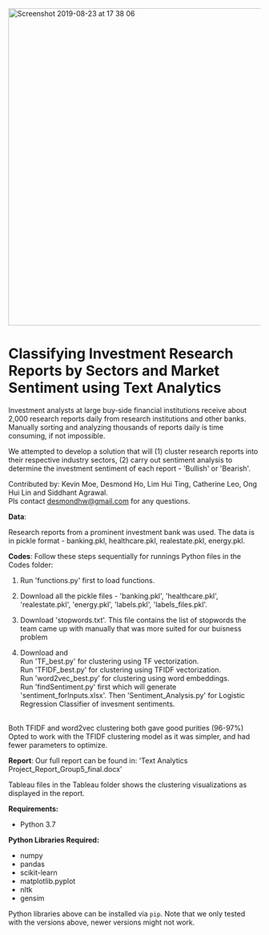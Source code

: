 <img width="632" alt="Screenshot 2019-08-23 at 17 38 06" src="https://user-images.githubusercontent.com/34176396/63583060-d17ad880-c5cc-11e9-9cfe-787106cd5ff0.png">

# Classifying Investment Research Reports by Sectors and Market Sentiment using Text Analytics

Investment analysts at large buy-side financial institutions receive about 2,000 research reports daily from research institutions and other banks. Manually sorting and analyzing thousands of reports daily is time consuming, if not impossible.

We attempted to develop a solution that will (1) cluster research reports into their respective industry sectors, (2) carry out sentiment analysis to determine the investment sentiment of each report - 'Bullish' or 'Bearish'.

Contributed by: Kevin Moe, Desmond Ho, Lim Hui Ting, Catherine Leo, Ong Hui Lin and Siddhant Agrawal.<br> 
Pls contact desmondhw@gmail.com for any questions.

**Data**:<br>

Research reports from a prominent investment bank was used. The data is in pickle format - banking.pkl, healthcare.pkl, realestate.pkl, energy.pkl.

**Codes**:
Follow these steps sequentially for runnings Python files in the Codes folder:<br>

1) Run 'functions.py' first to load functions.<br>

2) Download all the pickle files - 'banking.pkl', 'healthcare.pkl', 'realestate.pkl', 'energy.pkl', 'labels.pkl', 'labels_files.pkl'.<br>
3) Download 'stopwords.txt'. This file contains the list of stopwords the team came up with manually that was more suited for our buisness problem<br>

4) Download and <br>
Run 'TF_best.py' for  clustering using TF vectorization.<br>
Run 'TFIDF_best.py' for clustering using TFIDF vectorization.<br>
Run 'word2vec_best.py' for clustering using word embeddings.<br>
Run 'findSentiment.py' first which will generate 'sentiment_forInputs.xlsx'. Then 'Sentiment_Analysis.py' for Logistic Regression Classifier of invesment sentiments.<br><br>

Both TFIDF and word2vec clustering both gave good purities (96-97%)
Opted to work with the TFIDF clustering model as it was simpler, and had fewer parameters to optimize.


**Report**:
Our full report can be found in: 'Text Analytics Project_Report_Group5_final.docx'

Tableau files in the Tableau folder shows the clustering visualizations as displayed in the report.

**Requirements:** <br>

* Python 3.7 <br>

**Python Libraries Required:**<br>

* numpy<br>
* pandas<br>
* scikit-learn<br>
* matplotlib.pyplot<br>
* nltk<br>
* gensim<br>

Python libraries above can be installed via `pip`. Note that we only tested with the versions above, newer versions might not work.


